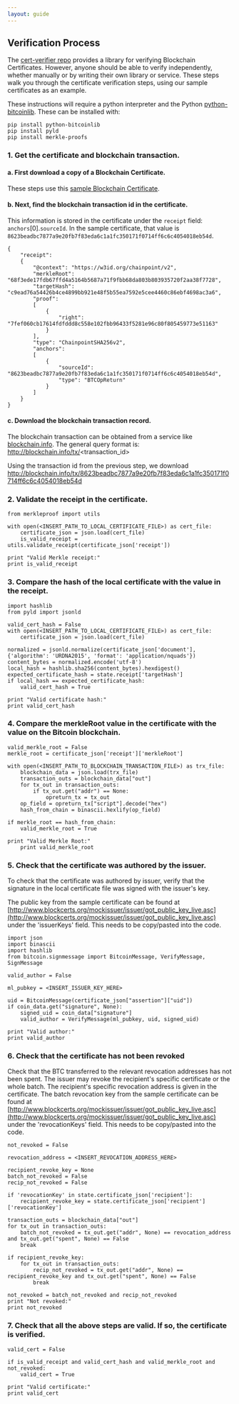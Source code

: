 ```yaml
---
layout: guide
---
```


## Verification Process

The [cert-verifier repo](https://github.com/blockchain-certificates/cert-verifier) provides a library for verifying Blockchain Certificates. However, anyone should be able to verify independently, whether manually or by writing their own library or service. These steps walk you through the certificate verification steps, using our sample certificates as an example.

These instructions will require a python interpreter and the Python [python-bitcoinlib](https://github.com/petertodd/python-bitcoinlib). These can be installed with:

    pip install python-bitcoinlib
    pip install pyld
    pip install merkle-proofs


### 1\. Get the certificate and blockchain transaction.

#### a\. First download a copy of a Blockchain Certificate. 

These steps use this [sample Blockchain Certificate](http://www.blockcerts.org/mockissuer/examples/609c2989-275f-4f4c-ab02-b245cfb09017.json).

#### b\. Next, find the blockchain transaction id in the certificate.

This information is stored in the certificate under the `receipt` field: `anchors`[0].`sourceId`. In the sample certificate, that value is `8623beadbc7877a9e20fb7f83eda6c1a1fc350171f0714ff6c6c4054018eb54d`.

```
{
    "receipt": 
    {
        "@context": "https://w3id.org/chainpoint/v2",
        "merkleRoot": "68f3ede17fdb67ffd4a5164b5687a71f9fbb68da803b803935720f2aa38f7728", 
        "targetHash": "c9ead76a54426b4ce4899bb921e48f5b55ea7592e5cee4460c86ebf4698ac3a6", 
        "proof":
        [
            {
                "right": "7fef060cb17614fdfddd8c558e102fbb96433f5281e96c80f805459773e51163"
            }
        ],
        "type": "ChainpointSHA256v2", 
        "anchors": 
        [
            {
                "sourceId": "8623beadbc7877a9e20fb7f83eda6c1a1fc350171f0714ff6c6c4054018eb54d", 
                "type": "BTCOpReturn"
            }
        ]
    }
}
```

#### c\. Download the blockchain transaction record.

The blockchain transaction can be obtained from a service like [blockchain.info](http://blockchain.info/). The general query format is: http://blockchain.info/tx/<transaction_id>

Using the transaction id from the previous step, we download http://blockchain.info/tx/8623beadbc7877a9e20fb7f83eda6c1a1fc350171f0714ff6c6c4054018eb54d

### 2\. Validate the receipt in the certificate.

    from merkleproof import utils
                
    with open(<INSERT_PATH_TO_LOCAL_CERTIFICATE_FILE>) as cert_file:
        certificate_json = json.load(cert_file)
        is_valid_receipt = utils.validate_receipt(certificate_json['receipt'])
        
    print "Valid Merkle receipt:"
    print is_valid_receipt      


### 3\. Compare the hash of the local certificate with the value in the receipt.
        
    import hashlib
    from pyld import jsonld
    
    valid_cert_hash = False
    with open(<INSERT_PATH_TO_LOCAL_CERTIFICATE_FILE>) as cert_file:
        certificate_json = json.load(cert_file)
        
    normalized = jsonld.normalize(certificate_json['document'], {'algorithm': 'URDNA2015', 'format': 'application/nquads'})
    content_bytes = normalized.encode('utf-8')
    local_hash = hashlib.sha256(content_bytes).hexdigest()
    expected_certificate_hash = state.receipt['targetHash']
    if local_hash == expected_certificate_hash:
        valid_cert_hash = True
        
    print "Valid certificate hash:"
    print valid_cert_hash

### 4\. Compare the merkleRoot value in the certificate with the value on the Bitcoin blockchain.
        
    valid_merkle_root = False
    merkle_root = certificate_json['receipt']['merkleRoot']
    
    with open(<INSERT_PATH_TO_BLOCKCHAIN_TRANSACTION_FILE>) as trx_file:
        blockchain_data = json.load(trx_file)
        transaction_outs = blockchain_data["out"]
        for tx_out in transaction_outs:
            if tx_out.get("addr") == None:
                opreturn_tx = tx_out
        op_field = opreturn_tx["script"].decode("hex")
        hash_from_chain = binascii.hexlify(op_field)

    if merkle_root == hash_from_chain:
        valid_merkle_root = True
        
    print "Valid Merkle Root:"
        print valid_merkle_root


### 5\. Check that the certificate was authored by the issuer.

To check that the certificate was authored by issuer, verify that the signature in the local certificate file was signed with the issuer's key.

The public key from the sample certificate can be found at [http://www.blockcerts.org/mockissuer/issuer/got_public_key_live.asc](http://www.blockcerts.org/mockissuer/issuer/got_public_key_live.asc) under the 'issuerKeys' field. This needs to be copy/pasted into the code.

    import json
    import binascii
    import hashlib
    from bitcoin.signmessage import BitcoinMessage, VerifyMessage, SignMessage

    valid_author = False

    ml_pubkey = <INSERT_ISSUER_KEY_HERE>

    uid = BitcoinMessage(certificate_json["assertion"]["uid"])
    if coin_data.get("signature", None):
        signed_uid = coin_data["signature"]
        valid_author = VerifyMessage(ml_pubkey, uid, signed_uid)

    print "Valid author:"
    print valid_author


### 6\. Check that the certificate has not been revoked

Check that the BTC transferred to the relevant revocation addresses has not been spent. The issuer may revoke the recipient's specific certificate or the whole batch. The recipient's specific revocation address is given in the certificate. The batch revocation key from the sample certificate can be found at [http://www.blockcerts.org/mockissuer/issuer/got_public_key_live.asc](http://www.blockcerts.org/mockissuer/issuer/got_public_key_live.asc) under the 'revocationKeys' field. This needs to be copy/pasted into the code.


    not_revoked = False

    revocation_address = <INSERT_REVOCATION_ADDRESS_HERE>
    
    recipient_revoke_key = None
    batch_not_revoked = False
    recip_not_revoked = False
    
    if 'revocationKey' in state.certificate_json['recipient']:
        recipient_revoke_key = state.certificate_json['recipient']['revocationKey']
        
    transaction_outs = blockchain_data["out"]
    for tx_out in transaction_outs:
        batch_not_revoked = tx_out.get("addr", None) == revocation_address and tx_out.get("spent", None) == False
        break

    if recipient_revoke_key:
        for tx_out in transaction_outs:
            recip_not_revoked = tx_out.get("addr", None) == recipient_revoke_key and tx_out.get("spent", None) == False
            break

    not_revoked = batch_not_revoked and recip_not_revoked
    print "Not revoked:"
    print not_revoked


### 7\. Check that all the above steps are valid. If so, the certificate is verified.
 
    valid_cert = False
    
    if is_valid_receipt and valid_cert_hash and valid_merkle_root and not_revoked:
        valid_cert = True

    print "Valid certificate:" 
    print valid_cert